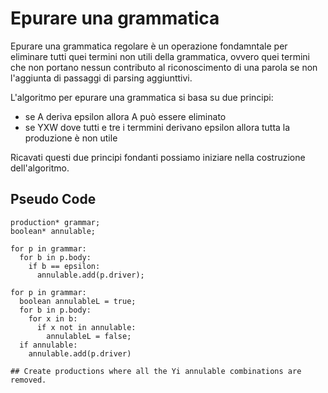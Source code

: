 # Epurare una grammatica

Epurare una grammatica regolare è un operazione fondamntale per eliminare tutti quei termini non utili della grammatica, ovvero quei termini che non portano nessun contributo al riconoscimento di una parola se non l'aggiunta di passaggi di parsing aggiunttivi.

L'algoritmo per epurare una grammatica si basa su due principi:

- se A deriva epsilon allora A può essere eliminato
- se YXW dove tutti e tre i termmini derivano epsilon allora tutta la produzione è non utile

Ricavati questi due principi fondanti possiamo iniziare nella costruzione dell'algoritmo.

## Pseudo Code
    production* grammar;
    boolean* annulable;

    for p in grammar:
      for b in p.body:
        if b == epsilon:
          annulable.add(p.driver);
          
    for p in grammar:
      boolean annulableL = true;
      for b in p.body:
        for x in b:
          if x not in annulable:
            annulableL = false;
      if annulable:
        annulable.add(p.driver)
        
    ## Create productions where all the Yi annulable combinations are removed.
